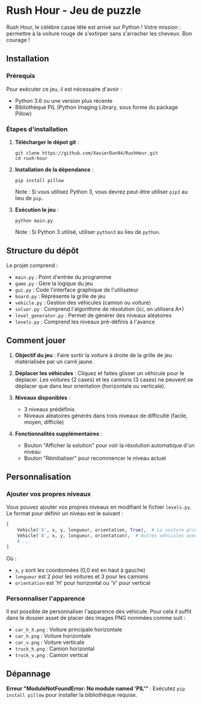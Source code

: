 # Rush Hour - Jeu de puzzle

Rush Hour, le célèbre casse tête est arrivé sur Python ! Votre mission : permettre à la voiture rouge de s'extirper sans s'arracher les cheveux. Bon courage !
## Installation

### Prérequis

Pour exécuter ce jeu, il est nécessaire d'avoir :
- Python 3.6 ou une version plus récente
- Bibliothèque PIL (Python Imaging Library, sous forme du package Pillow)

### Étapes d'installation

1. **Télécharger le dépot git** :
   ```
   git clone https://github.com/XavierDan94/RushHour.git
   cd rush-hour
   ```

2. **Installation de la dépendance** :
   ```
   pip install pillow
   ```

   Note : Si vous utilisez Python 3, vous devrez peut-être utiliser `pip3` au lieu de `pip`.

3. **Exécution le jeu** :
   ```
   python main.py
   ```

   Note : Si Python 3 utilisé, utiliser `python3` au lieu de `python`.

## Structure du dépôt

Le projet comprend :

- `main.py` : Point d'entrée du programme
- `game.py` : Gère la logique du jeu
- `gui.py` : Code l'interface graphique de l'utilisateur
- `board.py` : Réprésente la grille de jeu
- `vehicle.py` : Gestion des véhicules (camion ou voiture)
- `solver.py` : Comprend l'algorithme de résolution (ici, on utilisera A*)
- `level_generator.py` : Permet de générer des niveaux aléatoires
- `levels.py` : Comprend les niveaux pré-définis à l'avance

## Comment jouer

1. **Objectif du jeu** : Faire sortir la voiture à droite de la grille de jeu matérialisée par un carré jaune.

2. **Déplacer les véhicules** : Cliquez et faites glisser un véhicule pour le déplacer. Les voitures (2 cases) et les camions (3 cases) ne peuvent se déplacer que dans leur orientation (horizontale ou verticale).

3. **Niveaux disponibles** :
   - 3 niveaux prédéfinis
   - Niveaux aléatoires générés dans trois niveaux de difficulté (facile, moyen, difficile)

4. **Fonctionnalités supplémentaires** :
   - Bouton "Afficher la solution" pour voir la résolution automatique d'un niveau
   - Bouton "Réinitialiser" pour recommencer le niveau actuel

## Personnalisation

### Ajouter vos propres niveaux

Vous pouvez ajouter vos propres niveaux en modifiant le fichier `levels.py`. Le format pour définir un niveau est le suivant :

```python
[
    Vehicle('X', x, y, longueur, orientation, True),  # La voiture principale (toujours avec 'X' et is_main=True)
    Vehicle('A', x, y, longueur, orientation),  # Autres véhicules avec des identifiants uniques
    # ...
]
```

Où :
- `x`, `y` sont les coordonnées (0,0 est en haut à gauche)
- `longueur` est 2 pour les voitures et 3 pour les camions
- `orientation` est 'H' pour horizontal ou 'V' pour vertical

### Personnaliser l'apparence

Il est possible de personnaliser l'apparence des véhicule. Pour cela il suffit dans le dossier asset 
de placer des images PNG nommées comme suit :
   - `car_h_X.png` : Voiture principale horizontale
   - `car_h.png` : Voiture horizontale
   - `car_v.png` : Voiture verticale
   - `truck_h.png` : Camion horizontal
   - `truck_v.png` : Camion vertical

## Dépannage

**Erreur "ModuleNotFoundError: No module named 'PIL'"** :
   Exécutez `pip install pillow` pour installer la bibliothèque requise.
